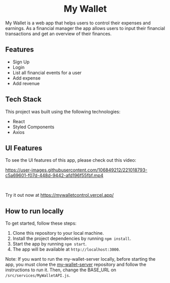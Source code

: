 <h1 align="center">My Wallet</h1>

My Wallet is a web app that helps users to control their expenses and earnings. As a financial manager the app allows users to input their financial transactions and get an overview of their finances.

## Features

- Sign Up
- Login
- List all financial events for a user
- Add expense
- Add revenue

## Tech Stack

This project was built using the following technologies:

- React
- Styled Components
- Axios

## UI Features

To see the UI features of this app, please check out this video:

https://user-images.githubusercontent.com/106849212/221018793-c5a69601-f07d-448d-9442-afd196f55fbf.mp4

<br/>

Try it out now at https://mywalletcontrol.vercel.app/

## How to run locally

To get started, follow these steps:

1. Clone this repository to your local machine.
2. Install the project dependencies by running `npm install`.
3. Start the app by running `npm start`.
4. The app will be available at `http://localhost:3000`.

Note: If you want to run the my-wallet-server locally, before starting the app, you must clone the [my-wallet-server](https://github.com/ana-pairo/my-wallet-server) repository and follow the instructions to run it. Then, change the BASE_URL on `/src/services/MyWalletAPI.js`.
